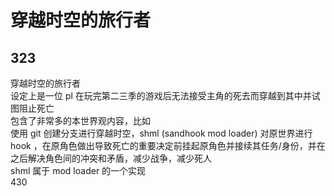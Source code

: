 # 穿越时空的旅行者
## 323
穿越时空的旅行者  
设定上是一位 pl 在玩完第二三季的游戏后无法接受主角的死去而穿越到其中并试图阻止死亡  
包含了非常多的本世界观内容，比如  
使用 git 创建分支进行穿越时空，shml (sandhook mod loader) 对原世界进行 hook ，在原角色做出导致死亡的重要决定前挂起原角色并接续其任务/身份，并在之后解决角色间的冲突和矛盾，减少战争，减少死人  
shml 属于 mod loader 的一个实现  
430
